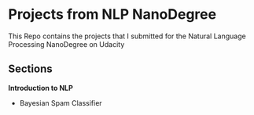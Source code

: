 # Projects from NLP NanoDegree

This Repo contains the projects that I submitted for the Natural Language Processing NanoDegree on Udacity

## Sections

**Introduction to NLP**

* Bayesian Spam Classifier
